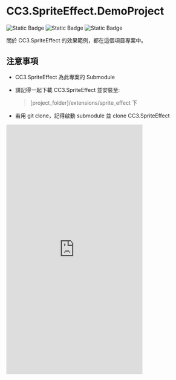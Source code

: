# CC3.SpriteEffect.DemoProject

![Static Badge](https://img.shields.io/badge/CocosCreator-3.8.x-green) ![Static Badge](https://img.shields.io/badge/Version-0.1.2a-blue) ![Static Badge](https://img.shields.io/badge/TestOn-web-purple)

關於 CC3.SpriteEffect 的效果範例，都在這個項目專案中。

## 注意事項
* CC3.SpriteEffect 為此專案的 Submodule
* 請記得一起下載 CC3.SpriteEffect 並安裝至:
  
  >[project_folder]/extensions/sprite_effect 下
* 若用 git clone，記得啟動 submodule 並 clone CC3.SpriteEffect

<iframe frameborder="0" src="https://itch.io/embed-upload/10919196?color=333333" allowfullscreen="" width="360" height="660"><a href="https://bricl.itch.io/cc3spriteeffectdemo">Play CC3.SpriteEffect.Demo on itch.io</a></iframe>
